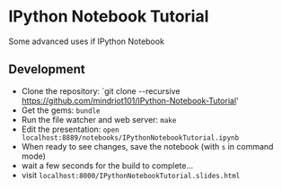 # IPython Notebook Tutorial

Some advanced uses if IPython Notebook

## Development

* Clone the repository: `git clone --recursive https://github.com/mindriot101/IPython-Notebook-Tutorial' 
* Get the gems: `bundle`
* Run the file watcher and web server: `make`
* Edit the presentation: `open localhost:8889/notebooks/IPythonNotebookTutorial.ipynb`
* When ready to see changes, save the notebook (with `s` in command mode)
* wait a few seconds for the build to complete...
* visit `localhost:8000/IPythonNotebookTutorial.slides.html`
